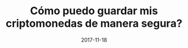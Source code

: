 ---
layout: post
title:  "Cómo puedo guardar mis criptomonedas de manera segura?"
seo_title: "como-guradar-criptomonedas"
description: "Explicación básica para principiantes de dónde y cómo debería guardar mis criptomonedas para no perderlas y evitar que sean robadas"
date:   2017-11-18
banner_image: 201711/bitcoin.jpg
published: false
tags: [criptomonedas]
---